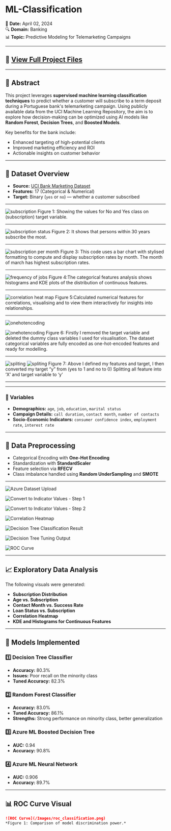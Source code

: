 # ML-Classification  
📅 **Date:** April 02, 2024  
🔍 **Domain:** Banking  
📊 **Topic:** Predictive Modeling for Telemarketing Campaigns

---

## 🔗 [View Full Project Files](https://github.com/Clemobrain/Clem_Portfolio/blob/main/Big%20Data%20And%20Machine%20learning%20Project)

---

## 🧠 Abstract

This project leverages **supervised machine learning classification techniques** to predict whether a customer will subscribe to a term deposit during a Portuguese bank's telemarketing campaign. Using publicly available data from the UCI Machine Learning Repository, the aim is to explore how decision-making can be optimized using AI models like **Random Forest**, **Decision Trees**, and **Boosted Models**.

Key benefits for the bank include:  
- Enhanced targeting of high-potential clients  
- Improved marketing efficiency and ROI  
- Actionable insights on customer behavior  

---

## 📂 Dataset Overview

- **Source:** [UCI Bank Marketing Dataset](https://archive.ics.uci.edu/dataset/222/bank+marketing)  
- **Features:** 17 (Categorical & Numerical)  
- **Target:** Binary (`yes` or `no`) — whether a customer subscribed

---

![subscription](/Photo/subscription.png)
Figure 1: Showing the values for No and Yes class on (subscription) target variable.

---

![subscription status](/Photo/subscription%20status.png)
Figure 2: It shows that persons within 30 years subscribe the most.

---

![subscription per month](/Photo/subscription%20per%20month.png)
Figure 3: This code uses a bar chart with stylised formatting to compute and display subscription rates by month. The month of march has highest subscription rates.

---

![frequency of jobs](/Photo/frequency%20of%20jobs.png)
Figure 4:The categorical features analysis shows histograms and KDE plots of the distribution of continuous features.  

---

![correlation heat map](/Photo/correlation%20heat%20map.png)
Figure 5:Calculated numerical features for correlations, visualising and to view them interactively for insights into relationships.

---

![onehotencoding](/Photo/onehotencoding1map.png)

![onehotencoding](/Photo/onehotencoding.png)
Figure 6: Firstly I removed the target variable and deleted the dummy class variables I used for visualisation. The dataset categorical variables are fully encoded as one-hot-encoded features and ready for modelling.

---
![spliting](/Photo/split.png)
![spliting](/Photo/split2.png)
Figure 7:  Above I defined my features and target, I then converted my target “y” from (yes to 1 and no to 0) Splitting all feature into ‘X’ and target variable to ‘y’

---



---

### 🔑 Variables
- **Demographics:** `age`, `job`, `education`, `marital status`  
- **Campaign Details:** `call duration`, `contact month`, `number of contacts`  
- **Socio-Economic Indicators:** `consumer confidence index`, `employment rate`, `interest rate`

---

## 🧹 Data Preprocessing

- Categorical Encoding with **One-Hot Encoding**
- Standardization with **StandardScaler**
- Feature selection via **RFECV**
- Class imbalance handled using **Random UnderSampling** and **SMOTE**

---


![Azure Dataset Upload](/Photo/Azuredatasetupload.png)


![Convert to Indicator Values - Step 1](/Photo/convert1.png)  

![Convert to Indicator Values - Step 2](/Photo/convert2.png)  

![Correlation Heatmap](/Photo/correlation%20heat%20map.png)  

![Decision Tree Classification Result](/Photo/Decision%20tree%20class.png)  

![Decision Tree Tuning Output](/Photo/decission%20tree%20tune.png)  

![ROC Curve](/Photo/92cb52c8-ddb2-48e2-b043-d286353cf35d.png)  




---

## 📈 Exploratory Data Analysis

The following visuals were generated:

- **Subscription Distribution**
- **Age vs. Subscription**
- **Contact Month vs. Success Rate**
- **Loan Status vs. Subscription**
- **Correlation Heatmap**
- **KDE and Histograms for Continuous Features**

---

## 🤖 Models Implemented

### 1️⃣ Decision Tree Classifier
- **Accuracy:** 80.3%  
- **Issues:** Poor recall on the minority class  
- **Tuned Accuracy:** 82.3%

### 2️⃣ Random Forest Classifier
- **Accuracy:** 83.0%  
- **Tuned Accuracy:** 86.1%  
- **Strengths:** Strong performance on minority class, better generalization

### 3️⃣ Azure ML Boosted Decision Tree
- **AUC:** 0.94  
- **Accuracy:** 90.8%

### 4️⃣ Azure ML Neural Network
- **AUC:** 0.906  
- **Accuracy:** 89.7%

---

## 📊 ROC Curve Visual

```md
![ROC Curve](/Images/roc_classification.png)  
*Figure 1: Comparison of model discrimination power.*
